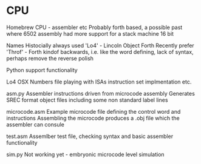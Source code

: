 # CPU
Homebrew CPU - assembler etc
Probably forth based, a possible past where 6502 assembly had more support for a stack machine
16 bit

Names
  Histocially always used 'Lo4'   - Lincoln Object Forth
  Recently prefer 'Throf'          - Forth kindof backwards, i.e. like the word defining, lack of syntax, perhaps remove the reverse polish
  
Python support functionality

Lo4             OSX Numbers file playing with ISAs instruction set implmentation etc.

asm.py          Assembler instructions driven from microcode assembly
                Generates SREC format object files including some non standard label lines

microcode.asm   Example microcode file defining the control word and instructions
                Assembling the microcode produces a .obj file which the assembler can consule

test.asm        Assemlber test file, checking syntax and basic assembler functionality


sim.py          Not working yet - embryonic microcode level simulation
